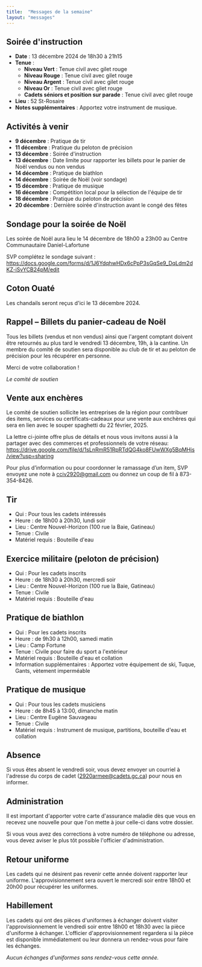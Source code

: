 ```yaml
---
title:  "Messages de la semaine"
layout: "messages"
---
```

 
## Soirée d'instruction  

- **Date** : 13 décembre 2024 de 18h30 à 21h15
- **Tenue** :
  - **Niveau Vert** : Tenue civil avec gilet rouge
  - **Niveau Rouge** : Tenue civil avec gilet rouge 
  - **Niveau Argent** : Tenue civil avec gilet rouge
  - **Niveau Or** : Tenue civil avec gilet rouge
  - **Cadets séniors et position sur parade** : Tenue civil avec gilet rouge
- **Lieu** : 52 St-Rosaire
- **Notes supplémentaires** : Apportez votre instrument de musique. 

   
## Activités à venir
 
- **9 décembre** : Pratique de tir
- **11 décembre** : Pratique du peloton de précision
- **13 décembre** : Soirée d'instruction
- **13 décembre** : Date limite pour rapporter les billets pour le panier de Noël vendus ou non vendus
- **14 décembre** : Pratique de biathlon
- **14 décembre** : Soirée de Noël  (voir sondage)
- **15 décembre** : Pratique de musique
- **16 décembre** : Compétition local pour la sélection de l'équipe de tir
- **18 décembre** : Pratique du peloton de précision
- **20 décembre** : Dernière soirée d'instruction avant le congé des fêtes

## Sondage pour la soirée de Noël

Les soirée de Noël aura lieu le 14 décembre de 18h00 a 23h00 au Centre Communautaire Daniel-Lafortune

SVP complétez le sondage suivant : <https://docs.google.com/forms/d/1J6YdqhwHDx6cPpP3sGqSe9_DqLdm2dKZ-iSvYCB24pM/edit>

## Coton Ouaté 

Les chandails seront reçus d'ici le 13 décembre 2024.

## Rappel – Billets du panier-cadeau de Noël

Tous les billets (vendus et non vendus) ainsi que l'argent comptant doivent être retournés au plus tard le vendredi 13 décembre, 19h, à la cantine.
Un membre du comité de soutien sera disponible au club de tir et au peloton de précision pour les récupérer en personne.

Merci de votre collaboration !

*Le comité de soutien*

## Vente aux enchères

Le comité de soutien sollicite les entreprises de la région pour contribuer des items, services ou certificats-cadeaux pour une vente aux enchères qui sera en lien avec le souper spaghetti du 22 février, 2025.

La lettre ci-jointe offre plus de détails et nous vous invitons aussi à la partager avec des commerces et professionnels de votre réseau:  <https://drive.google.com/file/d/1sLnRmR51RpRTdQG4ko8FUwWXg5BqMHjs/view?usp=sharing>

Pour plus d’information ou pour coordonner le ramassage d’un item, SVP envoyez une note à <cciv2920@gmail.com> ou donnez un coup de fil à 873-354-8426.

 
## Tir
- Qui : Pour tous les cadets intéressés 
- Heure : de 18h00 à 20h30, lundi soir
- Lieu : Centre Nouvel-Horizon (100 rue la Baie, Gatineau) 
- Tenue : Civile
- Matériel requis : Bouteille d'eau

## Exercice militaire (peloton de précision)

- Qui :  Pour les cadets inscrits 
- Heure : de 18h30 à 20h30, mercredi soir
- Lieu : Centre Nouvel-Horizon (100 rue la Baie, Gatineau) 
- Tenue : Civile
- Matériel requis : Bouteille d'eau

## Pratique de biathlon

- Qui :  Pour les cadets inscrits 
- Heure : de 9h30 à 12h00, samedi matin
- Lieu : Camp Fortune
- Tenue : Civile pour faire du sport a l'extérieur
- Matériel requis : Bouteille d'eau et collation
- Information supplémentaires :  Apportez votre équipement de ski, Tuque, Gants, vètement imperméable

## Pratique de musique

- Qui : Pour tous les cadets musiciens 
- Heure : de 8h45 à 13:00, dimanche matin
- Lieu : Centre Eugëne Sauvageau  
- Tenue : Civile
- Matériel requis : Instrument de musique, partitions, bouteille d'eau et collation

## Absence

Si vous êtes absent le vendredi soir, vous devez envoyer un courriel à l'adresse du corps de cadet (<2920armee@cadets.gc.ca>) pour nous en informer.

## Administration

Il est important d'apporter votre carte d'assurance maladie dès que vous en recevez une nouvelle pour que l'on mette à jour celle-ci dans votre dossier.

Si vous vous avez des corrections à votre numéro de téléphone ou adresse, vous devez aviser le plus tôt possible l'officier d'administration. 

## Retour uniforme

Les cadets qui ne désirent pas revenir cette année doivent rapporter leur uniforme. L'approvisionnement sera ouvert le mercredi soir entre 18h00 et 20h00 pour récupérer les uniformes.

## Habillement

Les cadets qui ont des pièces d'uniformes à échanger doivent visiter l'approvisionnement le vendredi soir entre 18h00 et 18h30 avec la pièce d'uniforme à échanger. L'officier d'approvisionnement regardera si la pièce est disponible immédiatement ou leur donnera un rendez-vous pour faire les échanges.

*Aucun échanges d'uniformes sans rendez-vous cette année.*

